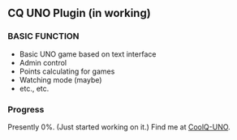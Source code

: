 ## CQ UNO Plugin (in working)

### BASIC FUNCTION

- Basic UNO game based on text interface
- Admin control
- Points calculating for games
- Watching mode (maybe)
- etc., etc.

### Progress

Presently 0%. (Just started working on it.)
Find me at [CoolQ-UNO](https://github.com/doowzs/CoolQ-UNO).